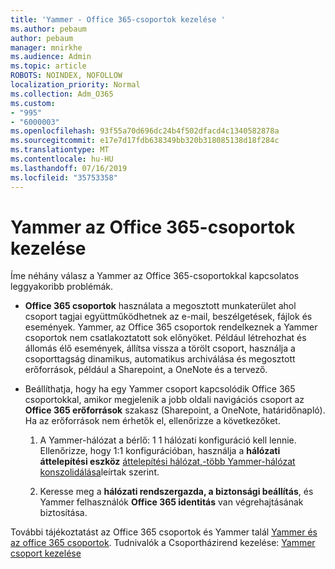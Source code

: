```yaml
---
title: 'Yammer - Office 365-csoportok kezelése '
ms.author: pebaum
author: pebaum
manager: mnirkhe
ms.audience: Admin
ms.topic: article
ROBOTS: NOINDEX, NOFOLLOW
localization_priority: Normal
ms.collection: Adm_O365
ms.custom:
- "995"
- "6000003"
ms.openlocfilehash: 93f55a70d696dc24b4f502dfacd4c1340582878a
ms.sourcegitcommit: e17e7d17fdb638349bb320b318085138d18f284c
ms.translationtype: MT
ms.contentlocale: hu-HU
ms.lasthandoff: 07/16/2019
ms.locfileid: "35753358"
---
```

# <a name="manage-office-365-groups-in-yammer"></a>Yammer az Office 365-csoportok kezelése

Íme néhány válasz a Yammer az Office 365-csoportokkal kapcsolatos leggyakoribb problémák.

* **Office 365 csoportok** használata a megosztott munkaterület ahol csoport tagjai együttműködhetnek az e-mail, beszélgetések, fájlok és események. Yammer, az Office 365 csoportok rendelkeznek a Yammer csoportok nem csatlakoztatott sok előnyöket. Például létrehozhat és állomás élő események, állítsa vissza a törölt csoport, használja a csoporttagság dinamikus, automatikus archiválása és megosztott erőforrások, például a Sharepoint, a OneNote és a tervező.

* Beállíthatja, hogy ha egy Yammer csoport kapcsolódik Office 365 csoportokkal, amikor megjelenik a jobb oldali navigációs csoport az **Office 365 erőforrások** szakasz (Sharepoint, a OneNote, határidőnapló). Ha az erőforrások nem érhetők el, ellenőrizze a következőket.

  1. A Yammer-hálózat a bérlő: 1 1 hálózati konfiguráció kell lennie. Ellenőrizze, hogy 1:1 konfigurációban, használja a **hálózati áttelepítési eszköz** [áttelepítési hálózat,-több Yammer-hálózat konszolidálása](https://docs.microsoft.com/yammer/configure-your-yammer-network/consolidate-multiple-yammer-networks)leírtak szerint.

  2. Keresse meg a **hálózati rendszergazda, a biztonsági beállítás**, és Yammer felhasználók **Office 365 identitás** van végrehajtásának biztosítása.

További tájékoztatást az Office 365 csoportok és Yammer talál [Yammer és az office 365 csoportok](https://docs.microsoft.com/en-us/yammer/manage-yammer-groups/yammer-and-office-365-groups?redirectSourcePath=%252fen-us%252farticle%252fYammer-and-Office-365-Groups-d8c239dc-a48b-47ab-b85e-6b4b8191a869). Tudnivalók a Csoportházirend kezelése: [Yammer csoport kezelése](https://support.office.com/article/Manage-a-group-in-Yammer-6e05c6d6-5548-4c88-89cd-e6757a514ef2)
